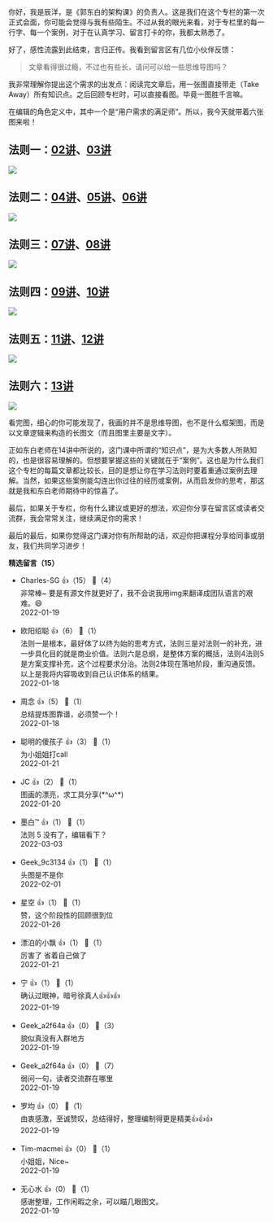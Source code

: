 你好，我是辰洋，是《郭东白的架构课》的负责人。这是我们在这个专栏的第一次正式会面，你可能会觉得与我有些陌生。不过从我的眼光来看，对于专栏里的每一行字、每一个案例，对于在认真学习、留言打卡的你，我都太熟悉了。

好了，感性流露到此结束，言归正传。我看到留言区有几位小伙伴反馈：

> 文章看得很过瘾，不过也有些长，请问可以给一些思维导图吗？

我非常理解你提出这个需求的出发点：阅读完文章后，用一张图直接带走（Take Away）所有知识点。之后回顾专栏时，可以直接看图。毕竟一图胜千言嘛。

在编辑的角色定义中，其中一个是“用户需求的满足师”。所以，我今天就带着六张图来啦！

## 法则一：[02讲](https://time.geekbang.org/column/article/463876)、[03讲](https://time.geekbang.org/column/article/464541)

![](https://static001.geekbang.org/resource/image/63/24/63ef46c685c91b7a9f2115eb041e3224.jpg?wh=6250x9167)

## 法则二：[04讲](https://time.geekbang.org/column/article/467398)、[05讲](https://time.geekbang.org/column/article/467402)、[06讲](https://time.geekbang.org/column/article/470232)

![](https://static001.geekbang.org/resource/image/cf/00/cf006b07803091454a17ccccyy6fc200.jpg?wh=6250x8718)

## 法则三：[07讲](https://time.geekbang.org/column/article/470228)、[08讲](https://time.geekbang.org/column/article/472716)

![](https://static001.geekbang.org/resource/image/9f/8f/9fyy7ef04a48182aabc089a39fac828f.jpg?wh=6250x8789)

## 法则四：[09讲](https://time.geekbang.org/column/article/472734)、[10讲](https://time.geekbang.org/column/article/474496)

![](https://static001.geekbang.org/resource/image/30/2e/30378e83ce657f6317bf5a1c06cbfc2e.jpg?wh=6250x8988)

## 法则五：[11讲](https://time.geekbang.org/column/article/474513)、[12讲](https://time.geekbang.org/column/article/476904)

![](https://static001.geekbang.org/resource/image/79/21/791f61536c023ecb351d6cfbde033921.png?wh=1818x1100)

## 法则六：[13讲](https://time.geekbang.org/column/article/476909)

![](https://static001.geekbang.org/resource/image/ff/12/ffc7aa8d1eb93a04cea231e3d25fc912.jpg?wh=6250x7439)

看完图，细心的你可能发现了，我画的并不是思维导图，也不是什么框架图，而是以文章逻辑来构造的长图文（而且图里主要是文字）。

正如东白老师在14讲中所说的，这门课中所谓的“知识点”，是为大多数人所熟知的，也是很容易理解的。但想要掌握这些的关键就在于“案例”。这也是为什么我们这个专栏的每篇文章都比较长，目的是想让你在学习法则时要着重通过案例去理解。当然，如果这些案例能勾连出你过往的经历或案例，从而启发你的思考，那这就是我和东白老师期待中的惊喜了。

最后，如果关于专栏，你有什么建议或更好的想法，欢迎你分享在留言区或读者交流群，我会常常关注，继续满足你的需求！

最后的最后，如果你觉得这门课对你有所帮助的话，欢迎你把课程分享给同事或朋友，我们共同学习进步！
<div><strong>精选留言（15）</strong></div><ul>
<li><span>Charles-SG</span> 👍（15） 💬（4）<div>非常棒~ 要是有源文件就更好了，我不会说我用img来翻译成团队语言的艰难。😄</div>2022-01-19</li><br/><li><span>欧阳绍聪</span> 👍（6） 💬（1）<div>法则一是根本，最好体了以终为始的思考方式，法则三是对法则一的补充，进一步具化目的就是商业价值。法则六是总纲，是整体方案的概括，法则4法则5是方案支撑补充，这个过程要求分治。法则2体现在落地阶段，重沟通反馈。以上是我将内容吸收到自己认识体系的结果。</div>2022-01-18</li><br/><li><span>周念</span> 👍（5） 💬（1）<div>总结提炼图靠谱，必须赞一个！</div>2022-01-18</li><br/><li><span>聪明的傻孩子</span> 👍（3） 💬（1）<div>为小姐姐打call</div>2022-01-21</li><br/><li><span>JC</span> 👍（2） 💬（1）<div>图画的漂亮，求工具分享(*^ω^*)</div>2022-01-20</li><br/><li><span>墨白™</span> 👍（1） 💬（1）<div>法则 5 没有了，编辑看下？
</div>2022-03-03</li><br/><li><span>Geek_9c3134</span> 👍（1） 💬（1）<div>头图是不是你</div>2022-02-01</li><br/><li><span>星空</span> 👍（1） 💬（1）<div>赞，这个阶段性的回顾很到位</div>2022-01-26</li><br/><li><span>漂泊的小飘</span> 👍（1） 💬（1）<div>厉害了 省着自己做了</div>2022-01-21</li><br/><li><span>宁</span> 👍（1） 💬（1）<div>确认过眼神，暗号徐真人👍👍👍</div>2022-01-19</li><br/><li><span>Geek_a2f64a</span> 👍（0） 💬（3）<div>貌似真没有入群地方</div>2022-01-19</li><br/><li><span>Geek_a2f64a</span> 👍（0） 💬（7）<div>弱问一句，读者交流群在哪里</div>2022-01-19</li><br/><li><span>罗均</span> 👍（0） 💬（1）<div>由衷感激，至诚赞叹，总结得好，整理编制得更是精美👍👍👍</div>2022-01-19</li><br/><li><span>Tim-macmei</span> 👍（0） 💬（1）<div>小姐姐，Nice~</div>2022-01-19</li><br/><li><span>无心水</span> 👍（0） 💬（1）<div>感谢整理，工作闲暇之余，可以瞄几眼图文。</div>2022-01-19</li><br/>
</ul>